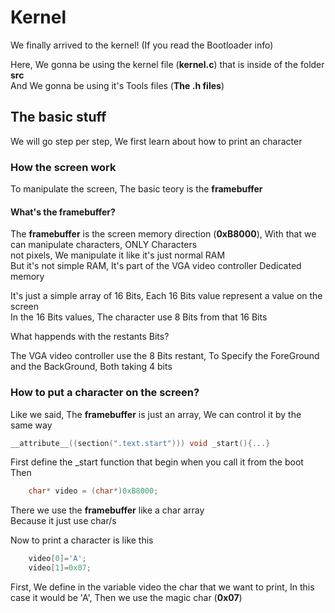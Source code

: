 # Kernel

We finally arrived to the kernel! (If you read the Bootloader info)

Here, We gonna be using the kernel file (**kernel.c**) that is inside of the folder **src**  
And We gonna be using it's Tools files (**The .h files**)

## The basic stuff

We will go step per step, We first learn about how to print an character

### How the screen work

To manipulate the screen, The basic teory is the **framebuffer**
#### What's the framebuffer?
The **framebuffer** is the screen memory direction (**0xB8000**), With that we can manipulate characters, ONLY Characters  
not pixels, We manipulate it like it's just normal RAM  
But it's not simple RAM, It's part of the VGA video controller Dedicated memory

It's just a simple array of 16 Bits, Each 16 Bits value represent a value on the screen  
In the 16 Bits values, The character use 8 Bits from that 16 Bits

What happends with the restants Bits?

The VGA video controller use the 8 Bits restant, To Specify the ForeGround and the BackGround, Both taking 4 bits

### How to put a character on the screen?
Like we said, The **framebuffer** is just an array, We can control it by the same way
```C
__attribute__((section(".text.start"))) void _start(){...}
```
First define the _start function that begin when you call it from the boot  
Then
```C
    char* video = (char*)0xB8000;
```
There we use the **framebuffer** like a char array  
Because it just use char/s

Now to print a character is like this
```C
    video[0]='A';
    video[1]=0x07;
```
First, We define in the variable video the char that we want to print, In this case it would be 'A',
Then we use the magic char (**0x07**)